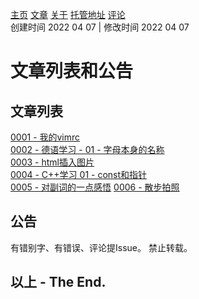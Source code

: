 [主页](https://ganggangxiao.github.io/)
[文章](https://ganggangxiao.github.io/list/)
[关于](https://ganggangxiao.github.io/about/)
[托管地址](https://github.com/ganggangxiao/ganggangxiao.github.io/)
[评论](https://github.com/ganggangxiao/ganggangxiao.github.io/issues)  
创建时间 2022 04 07 | 修改时间 2022 04 07
# **文章列表和公告**
## 文章列表
[0001 - 我的vimrc](https://ganggangxiao.github.io/blog/0001)  
[0002 - 德语学习 - 01 - 字母本身的名称](https://ganggangxiao.github.io/blog/0002)  
[0003 - html插入图片](https://ganggangxiao.github.io/blog/0003)  
[0004 - C++学习 01 - const和指针](https://ganggangxiao.github.io/blog/0004)  
[0005 - 对副词的一点感悟](https://ganggangxiao.github.io/blog/0005)
[0006 - 散步拍照](https://ganggangxiao.github.io/blog/0006)

## 公告
有错别字、有错误、评论提Issue。
禁止转载。

## **以上 - The End.**